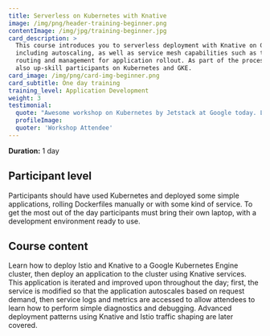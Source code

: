 ```yaml
---
title: Serverless on Kubernetes with Knative
image: /img/png/header-training-beginner.png
contentImage: /img/jpg/training-beginner.jpg
card_description: >
  This course introduces you to serverless deployment with Knative on GKE,
  including autoscaling, as well as service mesh capabilities such as traffic
  routing and management for application rollout. As part of the process it will
  also up-skill participants on Kubernetes and GKE.
card_image: /img/png/card-img-beginner.png
card_subtitle: One day training
training_level: Application Development
weight: 3
testimonial:
  quote: "Awesome workshop on Kubernetes by Jetstack at Google today. Lots of lightbulb moments!"
  profileImage:
  quoter: 'Workshop Attendee'
---
```


**Duration:** 1 day

## Participant level
Participants should have used Kubernetes and deployed some simple applications,
rolling Dockerfiles manually or with some kind of service. To get the most out of
the day participants must bring their own laptop, with a development environment
ready to use.

## Course content

Learn how to deploy Istio and Knative to a Google Kubernetes Engine cluster, then deploy an application to the cluster using Knative services. This application is iterated and improved upon throughout the day; first, the service is modified so that the application autoscales based on request demand, then service logs and metrics are accessed to allow attendees to learn how to perform simple diagnostics and debugging. Advanced deployment patterns using Knative and Istio traffic shaping are later covered.
